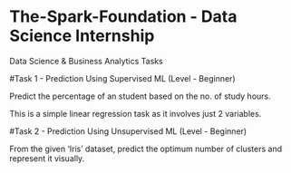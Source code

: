 # The-Spark-Foundation - Data Science Internship


Data Science & Business Analytics Tasks


#Task 1 - Prediction Using Supervised ML (Level - Beginner)

Predict the percentage of an student based on the no. of study hours.

This is a simple linear regression task as it involves just 2 variables.



#Task 2 - Prediction Using Unsupervised ML (Level - Beginner)

From the given ‘Iris’ dataset, predict the optimum number of clusters and represent it visually.


